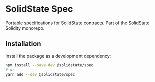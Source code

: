 # SolidState Spec

Portable specifications for SolidState contracts.  Part of the SolidState Solidity monorepo.

## Installation

Install the package as a development dependency:

```bash
npm install --save-dev @solidstate/spec
# or
yarn add --dev @solidstate/spec
```
